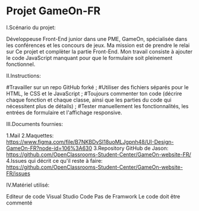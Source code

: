 # Projet GameOn-FR

I.Scénario du projet:

Développeuse Front-End junior dans une PME, GameOn, spécialisée dans les conférences et les concours de jeux.
Ma mission est de prendre le relai sur Ce projet et complèter la partie Front-End. 
Mon travail consiste à ajouter le code JavaScript manquant pour que le formulaire soit pleinement fonctionnel.

II.Instructions:

#Travailler sur un repo GitHub forké ;
#Utiliser des fichiers séparés pour le HTML, le CSS et le JavaScript ;
#Toujours commenter ton code (décrire chaque fonction et chaque classe, ainsi que les parties du code qui nécessitent plus de détails) ;
#Tester manuellement les fonctionnalités, les entrées de formulaire et l'affichage responsive.

III.Documents fournies:

1.Mail 
2.Maquettes: https://www.figma.com/file/B7NKBDvSI18uoMLJgpnh48/UI-Design-GameOn-FR?node-id=106%3A630
3.Repository GitHub de Jason: https://github.com/OpenClassrooms-Student-Center/GameOn-website-FR/
4.Issues qui décrit ce qu'il reste à faire: https://github.com/OpenClassrooms-Student-Center/GameOn-website-FR/issues

IV.Matériel utilisé:

Editeur de code Visual Studio Code
Pas de Framwork
Le code doit être commenté


